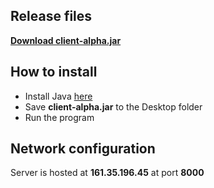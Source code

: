 ## Release files

[**Download client-alpha.jar**](https://github.com/alex-garrison/metaNC-alpha/releases/download/alpha/Client-alpha.jar)

## How to install

- Install Java [here](https://www.java.com/en/)
- Save **client-alpha.jar** to the Desktop folder
- Run the program

## Network configuration

Server is hosted at **161.35.196.45** at port **8000**
